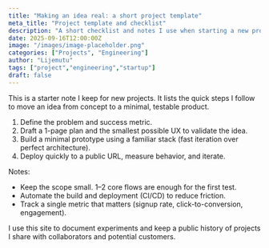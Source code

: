 ```yaml
---
title: "Making an idea real: a short project template"
meta_title: "Project template and checklist"
description: "A short checklist and notes I use when starting a new project — engineering, deployment, and quick validation steps."
date: 2025-09-16T12:00:00Z
image: "/images/image-placeholder.png"
categories: ["Projects", "Engineering"]
author: "Lijemutu"
tags: ["project","engineering","startup"]
draft: false
---
```


This is a starter note I keep for new projects. It lists the quick steps I follow to move an idea from concept to a minimal, testable product.

1. Define the problem and success metric.
2. Draft a 1-page plan and the smallest possible UX to validate the idea.
3. Build a minimal prototype using a familiar stack (fast iteration over perfect architecture).
4. Deploy quickly to a public URL, measure behavior, and iterate.

Notes:
- Keep the scope small. 1–2 core flows are enough for the first test.
- Automate the build and deployment (CI/CD) to reduce friction.
- Track a single metric that matters (signup rate, click-to-conversion, engagement).

I use this site to document experiments and keep a public history of projects I share with collaborators and potential customers.
